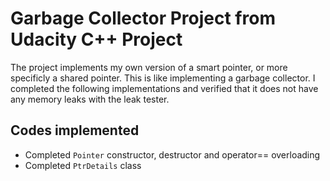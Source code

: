 # Garbage Collector Project from Udacity C++ Project
The project implements my own version of a smart pointer, or more specificly a shared pointer. This is like implementing a garbage collector. I completed the following implementations and verified that it does not have any memory leaks with the leak tester.

## Codes implemented
- Completed `Pointer` constructor, destructor and operator== overloading
- Completed `PtrDetails` class
